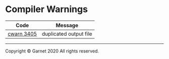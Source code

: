# Compiler Warnings

|Code|Message|
|:-:|:-:|
|[cwarn 3405](/docs/en/releases/ches0/tools/compiler/warnings/cwarn3405.md)|duplicated output file|

---

Copyright © Garnet 2020 All rights reserved.
